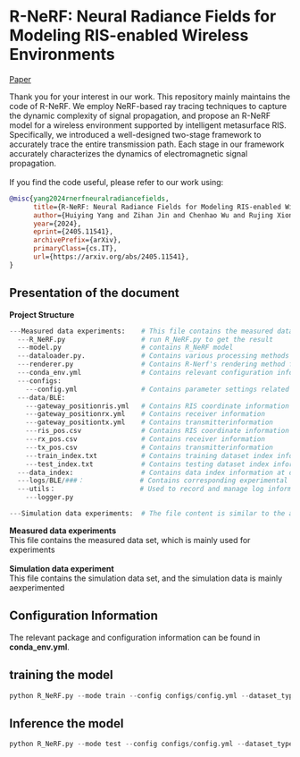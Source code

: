 # R-NeRF: Neural Radiance Fields for Modeling RIS-enabled Wireless Environments
[Paper](https://arxiv.org/abs/2405.11541)<br>

Thank you for your interest in our work. This repository mainly maintains the code of R-NeRF. We employ NeRF-based ray tracing techniques to capture the dynamic complexity of signal propagation, and propose an R-NeRF model for a wireless environment supported by intelligent metasurface RIS. Specifically, we introduced a well-designed two-stage framework to accurately trace the entire transmission path. Each stage in our framework accurately characterizes the dynamics of electromagnetic signal propagation.<br>
<br>
If you find the code useful, please refer to our work using:<br>
```bibtex
@misc{yang2024rnerfneuralradiancefields,
      title={R-NeRF: Neural Radiance Fields for Modeling RIS-enabled Wireless Environments}, 
      author={Huiying Yang and Zihan Jin and Chenhao Wu and Rujing Xiong and Robert Caiming Qiu and Zenan Ling},
      year={2024},
      eprint={2405.11541},
      archivePrefix={arXiv},
      primaryClass={cs.IT},
      url={https://arxiv.org/abs/2405.11541}, 
}
```
## Presentation of the document<br>
**Project Structure** <br>
```python
---Measured data experiments:    # This file contains the measured data set, which is mainly used for experiments
  ---R_NeRF.py                   # run R_NeRF.py to get the result
  ---model.py                    # contains R_NeRF model
  ---dataloader.py.              # Contains various processing methods for data
  ---renderer.py                 # Contains R-Nerf's rendering method for data
  ---conda_env.yml               # Contains relevant configuration information for this code
  ---configs:    
    ---config.yml                # Contains parameter settings related to code runtime
  ---data/BLE:    
    ---gateway_positionris.yml   # Contains RIS coordinate information
    ---gateway_positionrx.yml    # Contains receiver information
    ---gateway_positiontx.yml    # Contains transmitterinformation
    ---ris_pos.csv               # Contains RIS coordinate information
    ---rx_pos.csv                # Contains receiver information
    ---tx_pos.csv                # Contains transmitterinformation
    ---train_index.txt           # Contains training dataset index information
    ---test_index.txt            # Contains testing dataset index information
  ---data_index:                 # Contains data index information at different sampling rates
  ---logs/BLE/###：              # Contains corresponding experimental result information
  ---utils：                     # Used to record and manage log information of programs
    ---logger.py

---Simulation data experiments:  # The file content is similar to the appeal content
```
**Measured data experiments** <br>
This file contains the measured data set, which is mainly used for experiments<br>
<br>
**Simulation data experiment** <br>
This file contains the simulation data set, and the simulation data is mainly aexperimented<br>
## Configuration Information <br>
The relevant package and configuration information can be found in **conda_env.yml**.
## training the model<br>
```python
python R_NeRF.py --mode train --config configs/config.yml --dataset_type ble --gpu 0
```
## Inference the model<br>
```python
python R_NeRF.py --mode test --config configs/config.yml --dataset_type ble --gpu 0
```
